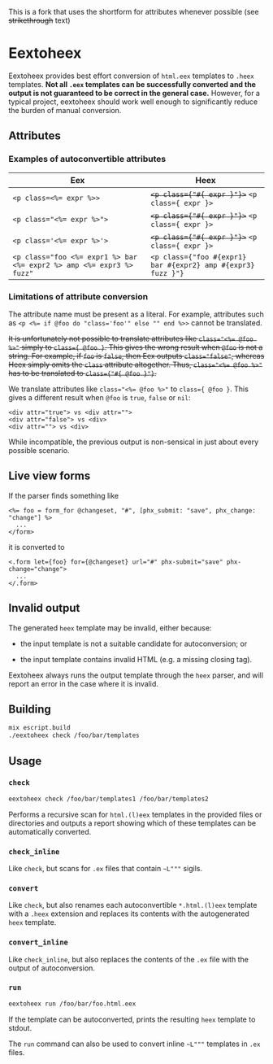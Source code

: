 This is a fork that uses the shortform for attributes whenever possible (see ~~strikethrough~~ text)

# Eextoheex

Eextoheex provides best effort conversion of `html.eex` templates to `.heex`
templates. **Not all `.eex` templates can be successfully converted and the output
is not guaranteed to be correct in the general case.** However, for a typical
project, eextoheex should work well enough to significantly reduce the burden of
manual conversion.

## Attributes

### Examples of autoconvertible attributes

| Eex                                                                  | Heex                                                         |
| -------------------------------------------------------------------- | ------------------------------------------------------------ |
| `<p class=<%= expr %>>`                                              | ~~`<p class={"#{ expr }"}>`~~ `<p class={ expr }>`           |
| `<p class="<%= expr %>">`                                            | ~~`<p class={"#{ expr }"}>`~~ `<p class={ expr }>`           |
| `<p class='<%= expr %>'>`                                            | ~~`<p class={"#{ expr }"}>`~~ `<p class={ expr }>`           |
| `<p class="foo <%= expr1 %> bar <%= expr2 %> amp <%= expr3 %> fuzz"` | `<p class={"foo #{expr1} bar #{expr2} amp #{expr3} fuzz }"}` |

### Limitations of attribute conversion

The attribute name must be present as a literal. For example, attributes such as
`<p <%= if @foo do "class='foo'" else "" end %>>` cannot be translated.

~~It is unfortunately not possible to translate attributes like `class="<%= @foo %>"` simply to `class={ @foo }`.
This gives the wrong result when `@foo` is not a string. For example, if `foo` is `false`, then Eex outputs
`class="false"`, whereas Heex simply omits the `class` attribute altogether.
Thus, `class="<%= @foo %>"` has to be translated to `class={"#{ @foo }"}`.~~

We translate attributes like `class="<%= @foo %>"` to `class={ @foo }`.
This gives a different result when `@foo` is `true`, `false` or `nil`:

```
<div attr="true"> vs <div attr="">
<div attr="false"> vs <div>
<div attr=""> vs <div>
```

While incompatible, the previous output is non-sensical in just about every possible scenario.

## Live view forms

If the parser finds something like

```
<%= foo = form_for @changeset, "#", [phx_submit: "save", phx_change: "change"] %>
  ...
</form>
```

it is converted to

```
<.form let={foo} for={@changeset} url="#" phx-submit="save" phx-change="change">
  ...
</.form>
```

## Invalid output

The generated `heex` template may be invalid, either because:

- the input template is not a suitable candidate for autoconversion; or

- the input template contains invalid HTML (e.g. a missing closing tag).

Eextoheex always runs the output template through the `heex` parser, and will
report an error in the case where it is invalid.

## Building

```sh
mix escript.build
./eextoheex check /foo/bar/templates
```

## Usage

### `check`

```sh
eextoheex check /foo/bar/templates1 /foo/bar/templates2
```

Performs a recursive scan for `html.(l)eex` templates in the provided files or
directories and outputs a report showing which of these templates can be
automatically converted.

### `check_inline`

Like `check`, but scans for `.ex` files that contain `~L"""` sigils.

### `convert`

Like `check`, but also renames each autoconvertible `*.html.(l)eex` template with a `.heex` extension
and replaces its contents with the autogenerated `heex` template.

### `convert_inline`

Like `check_inline`, but also replaces the contents of the `.ex` file with the output of autoconversion.

### `run`

```sh
eextoheex run /foo/bar/foo.html.eex
```

If the template can be autoconverted, prints the resulting `heex` template to stdout.

The `run` command can also be used to convert inline `~L"""` templates in `.ex` files.
